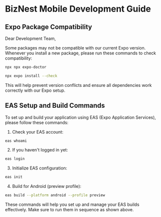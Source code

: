 # BizNest Mobile Development Guide

## Expo Package Compatibility

Dear Development Team,

Some packages may not be compatible with our current Expo version. Whenever you install a new package, please run these commands to check compatibility:

```bash
npx npx expo-doctor
```

```bash
npx expo install --check
```

This will help prevent version conflicts and ensure all dependencies work correctly with our Expo setup.

## EAS Setup and Build Commands

To set up and build your application using EAS (Expo Application Services), please follow these commands:

1. Check your EAS account:

```bash
eas whoami
```

2. If you haven't logged in yet:

```bash
eas login
```

3. Initialize EAS configuration:

```bash
eas init
```

4. Build for Android (preview profile):

```bash
eas build --platform android --profile preview
```

These commands will help you set up and manage your EAS builds effectively. Make sure to run them in sequence as shown above.
